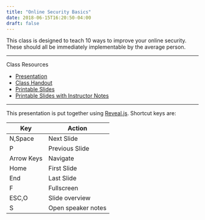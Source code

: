 ```yaml
---
title: "Online Security Basics"
date: 2018-06-15T16:20:50-04:00
draft: false
---
```

This class is designed to teach 10 ways to improve your online security. These should all be immediately implementable by the average person.

---

Class Resources

* [Presentation](https://dcmcand.github.io/Online-security-basics/)
* [Class Handout](https://dcmcand.github.io/Online-security-basics/handouts/classhandout)
* [Printable Slides](https://dcmcand.github.io/Online-security-basics/?print-pdf)
* [Printable Slides with Instructor Notes](https://dcmcand.github.io/Online-security-basics/?print-pdf&showNotes=true)

---

This presentation is put together using [Reveal.js](https://github.com/hakimel/reveal.js). 
Shortcut keys are:

|Key|Action|
|---|------|
|N,Space|Next Slide|
|P|Previous Slide|
|Arrow Keys|Navigate|
|Home|First Slide|
|End|Last Slide|
|F|Fullscreen|
|ESC,O|Slide overview|
|S|Open speaker notes|



